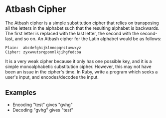 # Atbash Cipher
The Atbash cipher is a simple substitution cipher that relies on transposing all the letters in the alphabet such that the resulting alphabet is backwards. The first letter is replaced with the last letter, the second with the second-last, and so on.
An Atbash cipher for the Latin alphabet would be as follows:
```plain
Plain:  abcdefghijklmnopqrstuvwxyz
Cipher: zyxwvutsrqponmlkjihgfedcba
```
It is a very weak cipher because it only has one possible key, and it is a
simple monoalphabetic substitution cipher. However, this may not have been an issue in the cipher's time.
In Ruby, write a program which seeks a user's input, and encodes/decodes the input.
## Examples
- Encoding "test" gives "gvhg"
- Decoding "gvhg" gives "test"